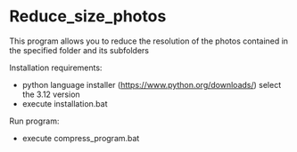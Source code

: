 # Reduce_size_photos
This program allows you to reduce the resolution of the photos contained in the specified folder and its subfolders

Installation requirements:
- python language installer (https://www.python.org/downloads/) select the 3.12 version
- execute installation.bat

Run program:
- execute compress_program.bat
